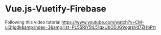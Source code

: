 # Vue.js-Vuetify-Firebase
Following this video tutorial https://www.youtube.com/watch?v=CM-ui3tjgdk&amp;index=3&amp;list=PL55RiY5tL51qxUbODJG9cgrsVd7ZHbPrt
